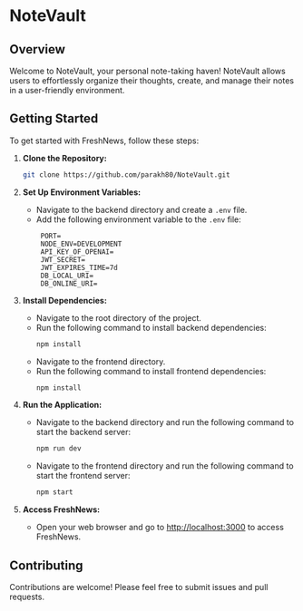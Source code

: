 # NoteVault

## Overview
Welcome to NoteVault, your personal note-taking haven! NoteVault allows users to effortlessly organize their thoughts, create, and manage their notes in a user-friendly environment.

## Getting Started
To get started with FreshNews, follow these steps:

1. **Clone the Repository:**
   ```bash
   git clone https://github.com/parakh80/NoteVault.git
   ```

2. **Set Up Environment Variables:**
   - Navigate to the backend directory and create a `.env` file.
   - Add the following environment variable to the `.env` file:
     ```
      PORT=
      NODE_ENV=DEVELOPMENT
      API_KEY_OF_OPENAI=
      JWT_SECRET=
      JWT_EXPIRES_TIME=7d
      DB_LOCAL_URI=
      DB_ONLINE_URI=
     ```
 

3. **Install Dependencies:**
   - Navigate to the root directory of the project.
   - Run the following command to install backend dependencies:
     ```bash
     npm install
     ```
   - Navigate to the frontend directory.
   - Run the following command to install frontend dependencies:
     ```bash
     npm install
     ```

4. **Run the Application:**
   - Navigate to the backend directory and run the following command to start the backend server:
     ```bash
     npm run dev
     ```
   - Navigate to the frontend directory and run the following command to start the frontend server:
     ```bash
     npm start
     ```

5. **Access FreshNews:**
   - Open your web browser and go to [http://localhost:3000](http://localhost:3000) to access FreshNews.

## Contributing
Contributions are welcome! Please feel free to submit issues and pull requests.